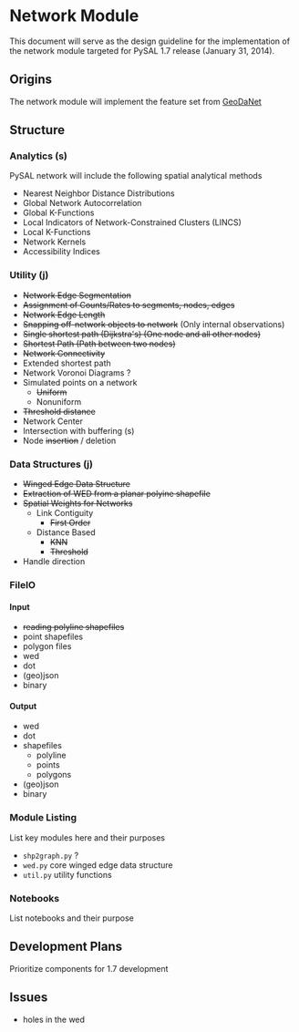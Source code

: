 # Network Module

This document will serve as the design guideline for the implementation of the
network module targeted for PySAL 1.7 release (January 31, 2014).

## Origins

The network module will implement the feature set from [GeoDaNet][GeoDaNet]

## Structure

### Analytics (s)

PySAL network will include the following spatial analytical methods

 - Nearest Neighbor Distance Distributions
 - Global Network Autocorrelation
 - Global K-Functions
 - Local Indicators of Network-Constrained Clusters (LINCS)
 - Local K-Functions
 - Network Kernels
 - Accessibility Indices

### Utility (j)

 - ~~Network Edge Segmentation~~
 - ~~Assignment of Counts/Rates to segments, nodes, edges~~
 - ~~Network Edge Length~~
 - ~~Snapping off-network objects to network~~ (Only internal observations)
 - ~~Single shortest path (Dijkstra's) (One node and all other nodes)~~
 - ~~Shortest Path (Path between two nodes)~~
 - ~~Network Connectivity~~
 - Extended shortest path
 - Network Voronoi Diagrams ?
 - Simulated points on a network
     - ~~Uniform~~
     - Nonuniform
 - ~~Threshold distance~~
 - Network Center
 - Intersection with buffering (s)
 - Node ~~insertion~~ / deletion

### Data Structures (j)

 - ~~Winged Edge Data Structure~~
 - ~~Extraction of WED from a planar polyine shapefile~~
 - ~~Spatial Weights for Networks~~
     - Link Contiguity
         - ~~First Order~~
     - Distance Based
         - ~~KNN~~
         - ~~Threshold~~   
 - Handle direction

### FileIO

#### Input
 - ~~reading polyline shapefiles~~
 - point shapefiles
 - polygon files
 - wed
 - dot
 - (geo)json
 - binary

#### Output
 - wed
 - dot
 - shapefiles
 	- polyline
	- points
	- polygons
 - (geo)json
 - binary

### Module Listing

List key modules here and their purposes

 - `shp2graph.py` ?
 - `wed.py` core winged edge data structure
 - `util.py` utility functions

### Notebooks

List notebooks and their purpose

## Development Plans

Prioritize components for 1.7 development

## Issues

- holes in the wed


[GeoDaNet]: https://geodacenter.asu.edu/drupal_files/Geodanet_Manual_03_2012.pdf
